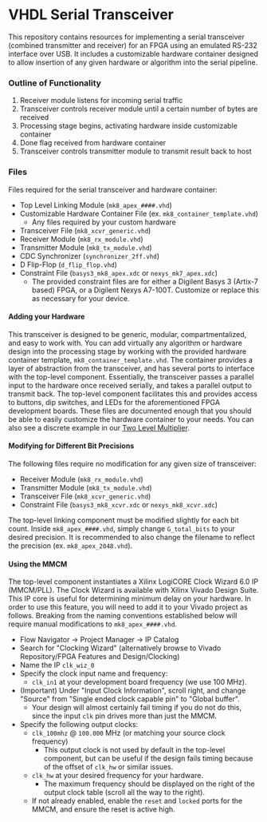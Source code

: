 # VHDL Serial Transceiver
This repository contains resources for implementing a serial transceiver (combined transmitter and receiver) for an FPGA using an emulated RS-232 interface over USB. It includes a customizable hardware container designed to allow insertion of any given hardware or algorithm into the serial pipeline.

### Outline of Functionality
1. Receiver module listens for incoming serial traffic
2. Transceiver controls receiver module until a certain number of bytes are received
3. Processing stage begins, activating hardware inside customizable container
4. Done flag received from hardware container
5. Transceiver controls transmitter module to transmit result back to host

### Files
Files required for the serial transceiver and hardware container:
- Top Level Linking Module (`mk8_apex_####.vhd`)
- Customizable Hardware Container File (ex. `mk8_container_template.vhd`)
  - Any files required by your custom hardware
- Transceiver File (`mk8_xcvr_generic.vhd`)
- Receiver Module (`mk8_rx_module.vhd`)
- Transmitter Module (`mk8_tx_module.vhd`)
- CDC Synchronizer (`synchronizer_2ff.vhd`)
- D Flip-Flop (`d_flip_flop.vhd`)
- Constraint File (`basys3_mk8_apex.xdc` or `nexys_mk7_apex.xdc`)
    - The provided constraint files are for either a Digilent Basys 3 (Artix-7 based) FPGA, or a Digilent Nexys A7-100T. Customize or replace this as necessary for your device.

#### Adding your Hardware
This transceiver is designed to be generic, modular, compartmentalized, and easy to work with. You can add virtually any algorithm or hardware design into the processing stage by working with the provided hardware container template, `mk8_container_template.vhd`. The container provides a layer of abstraction from the transceiver, and has several ports to interface with the top-level component. Essentially, the transceiver passes a parallel input to the hardware once received serially, and takes a parallel output to transmit back. The top-level component facilitates this and provides access to buttons, dip switches, and LEDs for the aforementioned FPGA development boards. These files are documented enough that you should be able to easily customize the hardware container to your needs. You can also see a discrete example in our [Two Level Multiplier](https://www.github.com/ALUminaries/Two-Level-Multiplier).

#### Modifying for Different Bit Precisions
The following files require no modification for any given size of transceiver:
- Receiver Module (`mk8_rx_module.vhd`)
- Transmitter Module (`mk8_tx_module.vhd`)
- Transceiver File (`mk8_xcvr_generic.vhd`)
- Constraint File (`basys3_mk8_xcvr.xdc` or `nexys_mk8_xcvr.xdc`)

The top-level linking component must be modified slightly for each bit count. Inside `mk8_apex_####.vhd`, simply change `G_total_bits` to your desired precision. It is recommended to also change the filename to reflect the precision (ex. `mk8_apex_2048.vhd`).

#### Using the MMCM
The top-level component instantiates a Xilinx LogiCORE Clock Wizard 6.0 IP (MMCM/PLL). The Clock Wizard is available with Xilinx Vivado Design Suite. This IP core is useful for determining minimum delay on your hardware. In order to use this feature, you will need to add it to your Vivado project as follows. Breaking from the naming conventions established below will require manual modifications to `mk8_apex_####.vhd`.

- Flow Navigator → Project Manager → IP Catalog
- Search for "Clocking Wizard" (alternatively browse to Vivado Repository/FPGA Features and Design/Clocking)
- Name the IP `clk_wiz_0`
- Specify the clock input name and frequency:
  - `clk_in1` at your development board frequency (we use 100 MHz).
- (Important) Under "Input Clock Information", scroll right, and change "Source" from "Single ended clock capable pin" to "Global buffer".
  - Your design will almost certainly fail timing if you do not do this, since the input `clk` pin drives more than just the MMCM.
- Specify the following output clocks:
  - `clk_100mhz` @ `100.000` MHz (or matching your source clock frequency)
    - This output clock is not used by default in the top-level component, but can be useful if the design fails timing because of the offset of `clk_hw` or similar issues.
  - `clk_hw` at your desired frequency for your hardware.
    - The maximum frequency should be displayed on the right of the output clock table (scroll all the way to the right).
  - If not already enabled, enable the `reset` and `locked` ports for the MMCM, and ensure the reset is active high.